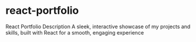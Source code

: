 # react-portfolio
React Portfolio Description A sleek, interactive showcase of my projects and skills, built with React for a smooth, engaging experience
